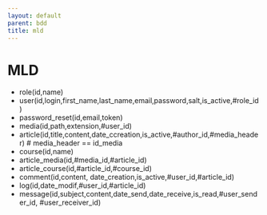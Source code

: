 ```yaml
---
layout: default
parent: bdd
title: mld
---
```

# MLD
- role(id,name)
- user(id,login,first_name,last_name,email,password,salt,is_active,#role_id)
- password_reset(id,email,token)
- media(id,path,extension,#user_id)
- article(id,title,content,date_ccreation,is_active,#author_id,#media_header) # media_header == id_media 
- course(id,name)
- article_media(id,#media_id,#article_id)
- article_course(id,#article_id,#course_id)
- comment(id,content, date_creation,is_active,#user_id,#article_id)
- log(id,date_modif,#user_id,#article_id)
- message(id,subject,content,date_send,date_receive,is_read,#user_sender_id, #user_receiver_id)